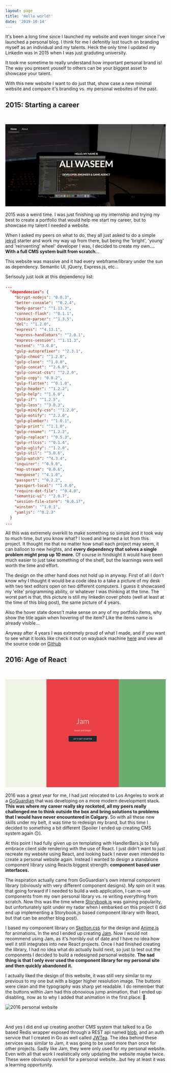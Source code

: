 ```yaml
---
layout: page
title: 'Hello world!'
date: '2019-10-14'
---
```


It's been a long time since I launched my website and even longer since I've launched a personal blog. I think for me I defenitly lost touch on branding myself as an individual and my talents. Heck the only time I updated my Linkedin was in 2015 when I was just graduting university.

It took me sometime to really understand how important personal brand is! The way you present youself to others can be your biggest asset to showcase your talent.

With this new website I want to do just that, show case a new minimal website and compare it's branding vs. my personal websites of the past.

## 2015: Starting a career

<br />

![2015 webiste](./images/2015-website.png)

2015 was a weird time. I was just finishing up my internship and trying my best to create a portfolio that would help me start my career, but to showcase my talent I needed a website.

When I asked my peers on what to do, they all just asked to do a simple [jekyll](https://jekyllrb.com/) starter and work my way up from there, but being the 'bright', 'young' and 'reinventing' wheel' developer I was, I decided to create my own.... **With a full CMS system built from scratch.**..

This website was massive and it had every webframe/library under the sun as dependency. Semantic UI, jQuery, Express.js, etc...

Serisouly just look at this dependency list:

```json
...
  "dependencies": {
    "bcrypt-nodejs": "0.0.3",
    "better-console": "^0.2.4",
    "body-parser": "^1.13.3",
    "connect-flash": "^0.1.1",
    "cookie-parser": "^1.3.5",
    "del": "^1.2.0",
    "express": "^4.13.1",
    "express-handlebars": "^2.0.1",
    "express-session": "^1.11.3",
    "extend": "^3.0.0",
    "gulp-autoprefixer": "^2.3.1",
    "gulp-chmod": "^1.2.0",
    "gulp-clone": "^1.0.0",
    "gulp-concat": "^2.6.0",
    "gulp-concat-css": "^2.2.0",
    "gulp-copy": "0.0.2",
    "gulp-flatten": "^0.1.0",
    "gulp-header": "^1.2.2",
    "gulp-help": "^1.6.0",
    "gulp-if": "^1.2.5",
    "gulp-less": "^3.0.3",
    "gulp-minify-css": "^1.2.0",
    "gulp-notify": "^2.2.0",
    "gulp-plumber": "^1.0.1",
    "gulp-print": "^1.1.0",
    "gulp-rename": "^1.2.2",
    "gulp-replace": "^0.5.3",
    "gulp-rtlcss": "^0.1.4",
    "gulp-uglify": "^1.2.0",
    "gulp-util": "^3.0.6",
    "gulp-watch": "^4.3.4",
    "inquirer": "^0.9.0",
    "map-stream": "0.0.6",
    "mongoose": "^4.1.0",
    "passport": "^0.2.2",
    "passport-local": "^1.0.0",
    "require-dot-file": "^0.4.0",
    "semantic-ui": "^2.0.7",
    "session-file-store": "0.0.17",
    "winston": "^1.0.1",
    "yamljs": "^0.2.3"
  }
...
```

All this was extremely overkill to make something so simple and it took way to much time, but you know what? I loved and learned a lot from this project. It thought me that no matter how small each project may seem, it can balloon to new heights, and **every dependency that solves a single problem might prop up 10 more.** Of course in hindsight it would have been much easier to just take something of the shelf, but the learnings were well worth the time and effort.

The design on the other hand does not hold up in anyway. First of all I don't know why I thought it would be a code idea to a take a picture of my desk with two text editors open on two different computers. I guess it showcased my 'elite' programming ability, or whatever I was thinking at the time. The worst part is that, this picture is still my linkedin cover photo (well at least at the time of this blog post), the same picture of 4 years.

Also the hover state doesn't make sense on any of my portfolio items, why show the title again when hovering of the item? Like the items name is already visible...

Anyway after 4 years I was extremely proud of what I made, and if you want to see what it looks like check it out on wayback machine [here](https://web.archive.org/web/20150927214543/http://aliwaseem.com/) and view all the source code on [Github](https://github.com/awaseem/aliwaseem.com)

## 2016: Age of React

<br />

![jam components website](./images/jam-comps.png)

2016 was a great year for me, I had just relocated to Los Angeles to work at a [GoGuardian](https://www.goguardian.com/) that was developing on a more modern development stack. **This was where my career really sky rocketed, all my peers really challenged me to think outside the box and bring solutions to problems that I would have never encountered in Calgary.** So with all these new skills under my belt, it was time to redesign my brand, but this time I decided to something a bit different (Spoiler I ended up creating CMS system again 🙃).

At this point I had fully given up on templating with HandlerBars.js to fully embrace client side rendering with the use of React. I just didn't want to just recreate my website using React, and looking back I never even intended to create a personal website again. Instead I wanted to design a standalone component library using Reacts biggest strength: **component based user interfaces.**

The inspiration actually came from GoGuardian's own internal component library (obviously with very different component designs). My spin on it was that going forward if I needed to build a web application, I can re-use components from my own personal library vs. re writing everything from scratch. Now this was the time where [Storybook.js](https://storybook.js.org/) was gaining popularity, but unfortunately split under my radar when I embarked on this project (I did end up implementing a Storybook.js based component library with React, but that can be another blog post).

I based my component library on [Skelton.css](http://getskeleton.com/) for the design and [Anime.js](https://animejs.com/) for animations. In the end I ended up creating [Jam](https://awaseem.github.io/Jam/). Now I would not recommend using Jam, as it's horribly out of date and I have no idea how well it still integrates into new React projects. Once I had finished creating the library, I had no idea what do actually build next, so just to test out the components I decided to build a redesigned personal website. **The sad thing is that I only ever used the component library for my personal site and then quickly abandoned it.**

I actually liked the design of this website, it was still very similar to my previous to my one but with a bigger higher resolution image. The buttons were clean and the typography was sharp yet readable. I do remember that the buttons within Jam had this obnoxious jump animation, that I ended up disabling, now as to why I added that animation in the first place: 🤷.

![2016 personal website](./images/2016-website.png)

<br />

And yes I did end up creating another CMS system that talked to a Go based Redis wrapper exposed through a REST api named [blob](https://github.com/awaseem/blob), and an auth service that I created in Go as well called [JWTea](https://github.com/awaseem/JWTea). The idea behind these services was similar to Jam, it was going to be used more than once for other projects. Sadly like Jam, they were only used for my personal website. Even with all that work I realistically only updating the website maybe twice. These were obviously overkill for a personal website...but hey at least it was a learning opportunity.
